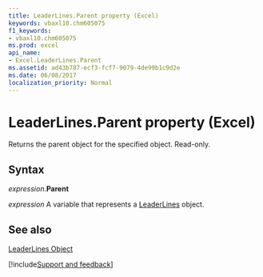 ```yaml
---
title: LeaderLines.Parent property (Excel)
keywords: vbaxl10.chm605075
f1_keywords:
- vbaxl10.chm605075
ms.prod: excel
api_name:
- Excel.LeaderLines.Parent
ms.assetid: ad43b787-ecf3-fcf7-9079-4de99b1c9d2e
ms.date: 06/08/2017
localization_priority: Normal
---
```



# LeaderLines.Parent property (Excel)

Returns the parent object for the specified object. Read-only.


## Syntax

_expression_.**Parent**

_expression_ A variable that represents a [LeaderLines](Excel.LeaderLines-graph-property.md) object.


## See also


[LeaderLines Object](Excel.LeaderLines(object).md)

[!include[Support and feedback](~/includes/feedback-boilerplate.md)]